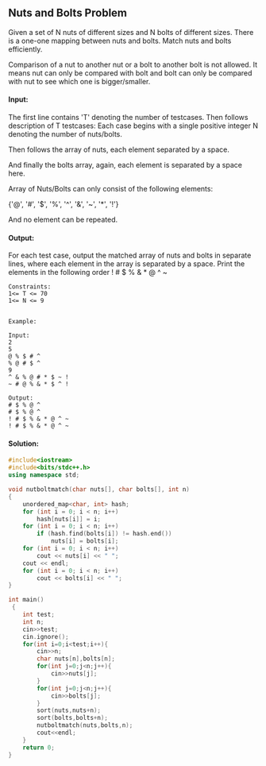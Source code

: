 ##  Nuts and Bolts Problem 
Given a set of N nuts of different sizes and N bolts of different sizes. There is a one-one mapping between nuts and bolts. Match nuts and bolts efficiently.

Comparison of a nut to another nut or a bolt to another bolt is not allowed. It means nut can only be compared with bolt and bolt can only be compared with nut to see which one is bigger/smaller.

#### Input:
The first line contains 'T' denoting the number of testcases. Then follows description of T testcases:
Each case begins with a single positive integer N denoting the number of nuts/bolts.

Then follows the array of nuts, each element separated by a space.

And finally the bolts array, again, each element is separated by a space here.

Array of Nuts/Bolts can only consist of the following elements:

{'@', '#', '$', '%', '^', '&', '~', '*', '!'}

And no element can be repeated.

#### Output:
For each test case, output the matched array of nuts and bolts in separate lines, where each element in the array is separated by a space. Print the elements in the following order ! # $ % & * @ ^ ~ 

```
Constraints:
1<= T <= 70
1<= N <= 9


Example:

Input:
2
5
@ % $ # ^
% @ # $ ^
9
^ & % @ # * $ ~ !
~ # @ % & * $ ^ ! 

Output:
# $ % @ ^
# $ % @ ^
! # $ % & * @ ^ ~
! # $ % & * @ ^ ~
```
#### Solution:
```c++
#include<iostream>
#include<bits/stdc++.h>
using namespace std;

void nutboltmatch(char nuts[], char bolts[], int n) 
{ 
    unordered_map<char, int> hash; 
    for (int i = 0; i < n; i++) 
        hash[nuts[i]] = i; 
    for (int i = 0; i < n; i++) 
        if (hash.find(bolts[i]) != hash.end()) 
            nuts[i] = bolts[i]; 
    for (int i = 0; i < n; i++) 
        cout << nuts[i] << " "; 
    cout << endl; 
    for (int i = 0; i < n; i++) 
        cout << bolts[i] << " "; 
} 

int main()
 {
	int test;
	int n;
	cin>>test;
	cin.ignore();
	for(int i=0;i<test;i++){
	    cin>>n;
	    char nuts[n],bolts[n];
	    for(int j=0;j<n;j++){
	        cin>>nuts[j];
	    }
	    for(int j=0;j<n;j++){
	        cin>>bolts[j];
	    }
	    sort(nuts,nuts+n);
	    sort(bolts,bolts+n);
	    nutboltmatch(nuts,bolts,n);
	    cout<<endl;
	}
	return 0;
}
```
